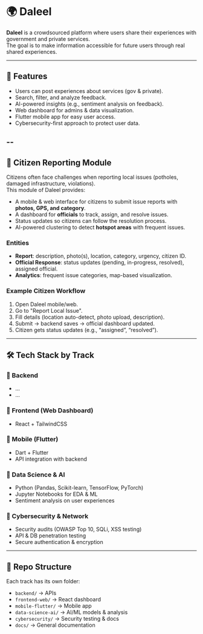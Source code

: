# 🌍 Daleel

**Daleel** is a crowdsourced platform where users share their experiences with government and private services.  
The goal is to make information accessible for future users through real shared experiences.

---

## 🚀 Features
- Users can post experiences about services (gov & private).
- Search, filter, and analyze feedback.
- AI-powered insights (e.g., sentiment analysis on feedback).
- Web dashboard for admins & data visualization.
- Flutter mobile app for easy user access.
- Cybersecurity-first approach to protect user data.

--
---
## 📍 Citizen Reporting Module

Citizens often face challenges when reporting local issues (potholes, damaged infrastructure, violations).  
This module of Daleel provides:
- A mobile & web interface for citizens to submit issue reports with **photos, GPS, and category**.
- A dashboard for **officials** to track, assign, and resolve issues.
- Status updates so citizens can follow the resolution process.
- AI-powered clustering to detect **hotspot areas** with frequent issues.

### Entities
- **Report**: description, photo(s), location, category, urgency, citizen ID.
- **Official Response**: status updates (pending, in-progress, resolved), assigned official.
- **Analytics**: frequent issue categories, map-based visualization.

### Example Citizen Workflow
1. Open Daleel mobile/web.
2. Go to "Report Local Issue".
3. Fill details (location auto-detect, photo upload, description).
4. Submit → backend saves → official dashboard updated.
5. Citizen gets status updates (e.g., “assigned”, “resolved”).

---

## 🛠️ Tech Stack by Track

### 🔹 Backend
- ...
- ...

### 🔹 Frontend (Web Dashboard)
- React + TailwindCSS

### 🔹 Mobile (Flutter)
- Dart + Flutter
- API integration with backend

### 🔹 Data Science & AI
- Python (Pandas, Scikit-learn, TensorFlow, PyTorch)
- Jupyter Notebooks for EDA & ML
- Sentiment analysis on user experiences

### 🔹 Cybersecurity & Network
- Security audits (OWASP Top 10, SQLi, XSS testing)
- API & DB penetration testing
- Secure authentication & encryption

---

## 📂 Repo Structure
Each track has its own folder:
- `backend/` → APIs
- `frontend-web/` → React dashboard
- `mobile-flutter/` → Mobile app
- `data-science-ai/` → AI/ML models & analysis
- `cybersecurity/` → Security testing & docs
- `docs/` → General documentation

